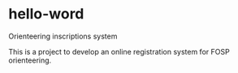 # hello-word
Orienteering inscriptions system

This is a project to develop an online registration system for FOSP orienteering.
